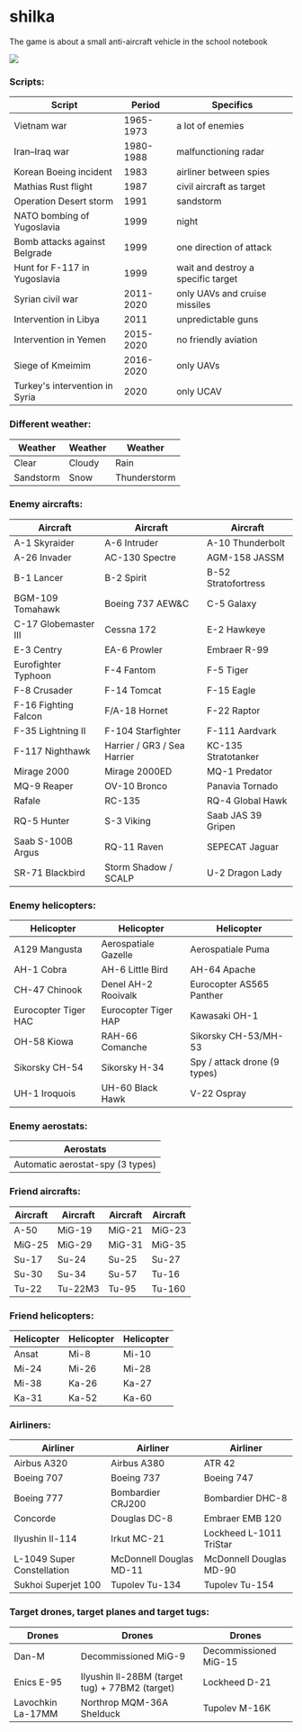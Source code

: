 # shilka
The game is about a small anti-aircraft vehicle in the school notebook

![](http://mig1023.ru/images/shilka.png)

### Scripts:

| Script | Period | Specifics |
| ------------- | ------------- | ------------- |
| Vietnam war | 1965-1973 | a lot of enemies |
| Iran–Iraq war | 1980-1988 | malfunctioning radar |
| Korean Boeing incident | 1983 | airliner between spies |
| Mathias Rust flight | 1987 | сivil aircraft as target |
| Operation Desert storm | 1991 | sandstorm |
| NATO bombing of Yugoslavia | 1999 | night |
| Bomb attacks against Belgrade | 1999 | one direction of attack |
| Hunt for F-117 in Yugoslavia | 1999 | wait and destroy a specific target |
| Syrian civil war | 2011-2020 | only UAVs and cruise missiles |
| Intervention in Libya | 2011 | unpredictable guns |
| Intervention in Yemen | 2015-2020 | no friendly aviation |
| Siege of Kmeimim | 2016-2020 | only UAVs |
| Turkey's intervention in Syria | 2020 | only UCAV |

### Different weather:

| Weather | Weather | Weather |
| ------------- | ------------- | ------------- |
| Clear | Cloudy | Rain |
| Sandstorm | Snow | Thunderstorm |

### Enemy aircrafts:

| Aircraft | Aircraft | Aircraft |
| ------------- | ------------- | ------------- |
| A-1 Skyraider | A-6 Intruder | A-10 Thunderbolt |
| A-26 Invader | AC-130 Spectre | AGM-158 JASSM |
| B-1 Lancer |B-2 Spirit | B-52 Stratofortress |
| BGM-109 Tomahawk | Boeing 737 AEW&C | C-5 Galaxy |
| C-17 Globemaster III | Cessna 172 | E-2 Hawkeye |
| E-3 Centry | EA-6 Prowler | Embraer R-99 |
| Eurofighter Typhoon | F-4 Fantom | F-5 Tiger |
| F-8 Crusader | F-14 Tomcat | F-15 Eagle |
| F-16 Fighting Falcon | F/A-18 Hornet | F-22 Raptor |
| F-35 Lightning II | F-104 Starfighter | F-111 Aardvark |
| F-117 Nighthawk | Harrier / GR3 / Sea Harrier | KC-135 Stratotanker |
| Mirage 2000 | Mirage 2000ED | MQ-1 Predator |
| MQ-9 Reaper | OV-10 Bronco | Panavia Tornado |
| Rafale | RC-135 | RQ-4 Global Hawk |
| RQ-5 Hunter | S-3 Viking | Saab JAS 39 Gripen |
| Saab S-100B Argus | RQ-11 Raven | SEPECAT Jaguar |
| SR-71 Blackbird | Storm Shadow / SCALP | U-2 Dragon Lady |

### Enemy helicopters:

| Helicopter | Helicopter | Helicopter |
| ------------- | ------------- | ------------- |
| A129 Mangusta | Aerospatiale Gazelle | Aerospatiale Puma |
| AH-1 Cobra | AH-6 Little Bird | AH-64 Apache |
| CH-47 Chinook | Denel AH-2 Rooivalk | Eurocopter AS565 Panther |
| Eurocopter Tiger HAC | Eurocopter Tiger HAP | Kawasaki OH-1 |
| OH-58 Kiowa | RAH-66 Comanche | Sikorsky CH-53/MH-53 |
| Sikorsky CH-54 | Sikorsky H-34 | Spy / attack drone (9 types) |
| UH-1 Iroquois | UH-60 Black Hawk | V-22 Ospray |


### Enemy aerostats:

| Aerostats |
| ------------- |
| Automatic aerostat-spy (3 types) |

### Friend aircrafts:

| Aircraft | Aircraft | Aircraft | Aircraft |
| ------------- | ------------- | ------------- | ------------- |
| A-50 | MiG-19 | MiG-21 | MiG-23 |
| MiG-25 | MiG-29 | MiG-31 | MiG-35 |
| Su-17 | Su-24 | Su-25 | Su-27 |
| Su-30 | Su-34 | Su-57 | Tu-16 |
| Tu-22 | Tu-22M3 | Tu-95 | Tu-160 |

### Friend helicopters:

| Helicopter | Helicopter | Helicopter |
| ------------- | ------------- | ------------- |
| Ansat |Mi-8 | Mi-10 | 
| Mi-24 | Mi-26 | Mi-28 | 
| Mi-38 | Ka-26 | Ka-27 |
| Ka-31 | Ka-52 | Ka-60 |

### Airliners:

| Airliner | Airliner | Airliner |
| ------------- | ------------- | ------------- |
| Аirbus A320 | Аirbus A380 | ATR 42 |
| Boeing 707 | Boeing 737 | Boeing 747 |
| Boeing 777 | Bombardier CRJ200 | Bombardier DHC-8 |
| Concorde | Douglas DC-8 | Embraer EMB 120 |
| Ilyushin Il-114 | Irkut MC-21 | Lockheed L-1011 TriStar |
| L-1049 Super Constellation | McDonnell Douglas MD-11 | McDonnell Douglas MD-90 |
| Sukhoi Superjet 100 | Tupolev Tu-134 | Tupolev Tu-154 |

### Target drones, target planes and target tugs:

| Drones | Drones | Drones |
| ------------- | ------------- | ------------- |
| Dan-M | Decommissioned MiG-9 | Decommissioned MiG-15 |
| Enics E-95 | Ilyushin Il-28BM (target tug) + 77BM2 (target) | Lockheed D-21 |
| Lavochkin La-17MM | Northrop MQM-36A Shelduck | Tupolev M-16K |
